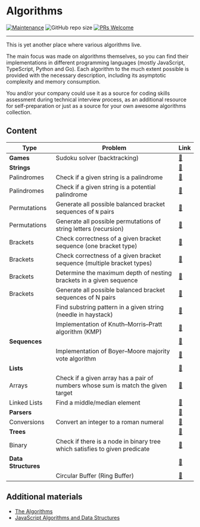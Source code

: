 # Algorithms

[![Maintenance](https://img.shields.io/maintenance/yes/2023.svg?style=flat)]()
![GitHub repo size](https://img.shields.io/github/repo-size/zhibirc/algorithms?style=flat&color=teal)
[![PRs Welcome](https://img.shields.io/badge/PRs-welcome-blue.svg?style=flat)]()

---

This is yet another place where various algorithms live.

The main focus was made on algorithms themselves, so you can find their implementations in different programming languages (mostly JavaScript, TypeScript, Python and Go). Each algorithm to the much extent possible is provided with the necessary description, including its asymptotic complexity and memory consumption.

You and/or your company could use it as a source for coding skills assessment during technical interview process, as an additional resource for self-preparation or just as a source for your own awesome algorithms collection.

## Content

| Type              | Problem                                                                         | Link                                                            |
|-------------------|---------------------------------------------------------------------------------|-----------------------------------------------------------------|
|**Games**          |Sudoku solver (backtracking)                                                     |[🔗](./games/sudoku-solver.py)                                   |
|**Strings**        |                                                                                 |[🔗](./strings/)                                                 |
|Palindromes        |Check if a given string is a palindrome                                          |[🔗](./strings/palindromes/is-palindrome.go)                     |
|Palindromes        |Check if a given string is a potential palindrome                                |[🔗](./strings/palindromes/is-potential-palindrome.py)           |
|Permutations       |Generate all possible balanced bracket sequences of `N` pairs                    |[🔗](./strings/permutations/balanced-bracket-sequences.py)       |
|Permutations       |Generate all possible permutations of string letters (recursion)                 |[🔗](./strings/permutations/generate-all-recursive.ts)           |
|Brackets           |Check correctness of a given bracket sequence (one bracket type)                 |[🔗](./strings/brackets/is-correct-onetype-bracket-sequence.js)  |
|Brackets           |Check correctness of a given bracket sequence (multiple bracket types)           |[🔗](./strings/brackets/is-correct-multitype-bracket-sequence.js)|
|Brackets           |Determine the maximum depth of nesting brackets in a given sequence              |[🔗](./strings/brackets/nesting-brackets-depth.go)               |
|Brackets           |Generate all possible balanced bracket sequences of N pairs                      |[🔗](./strings/brackets/generate-bracket-sequences-recursion.py) |
|                   |Find substring pattern in a given string (needle in haystack)                    |[🔗](./strings/find-needle-haystack.py)                          |
|                   |Implementation of Knuth–Morris–Pratt algorithm (KMP)                             |[🔗](./strings/knuth-morris-pratt.py)                            |
|**Sequences**      |                                                                                 |[🔗](./sequences/)                                               |
|                   |Implementation of Boyer–Moore majority vote algorithm                            |[🔗](./sequences/boyer-moore-majority-vote.go)                   |
|**Lists**          |                                                                                 |[🔗](./lists/)                                                   |
|Arrays             |Check if a given array has a pair of numbers whose sum is match the given target |[🔗](./lists/arrays/has-pair-sum-equal-n.js)                     |
|Linked Lists       |Find a middle/median element                                                     |[🔗](./lists/linked-lists/find-median-element.js)                |
|**Parsers**        |                                                                                 |[🔗](./parsers/)                                                 |
|Conversions        |Convert an integer to a roman numeral                                            |[🔗](./parsers/conversions/integer-to-roman.ts)                  |
|**Trees**          |                                                                                 |[🔗](./trees/)                                                   |
|Binary             |Check if there is a node in binary tree which satisfies to given predicate       |[🔗](./trees/binary/search.py)                                   |
|**Data Structures**|                                                                                 |[🔗](./data-structures/)                                         |
|                   | Circular Buffer (Ring Buffer)                                                   |[🔗](./data-structures/circular-buffer.js)                       |

## Additional materials

- [The Algorithms](https://the-algorithms.com)
- [JavaScript Algorithms and Data Structures](https://github.com/trekhleb/javascript-algorithms)